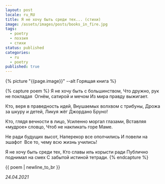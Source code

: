 ```yaml
---
layout: post
locale: ru_RU
title: Я не хочу быть среди тех... (стихи)
image: /assets/images/posts/books_in_fire.jpg
tags:
  - poetry
  - поэзия
  - стихи
status: published
categories:
  - ru
  - poetry
published: true
---
```

{% picture "{{page.image}}" --alt Горящая книга %}

{% capture poem %}
Я не хочу быть с большинством,
Что дружно, рук не покладая 
Огнём, сатирой и мечом
Из мира правду выжигает.

Кто, веря в праведность идей,
Внушаемых волхвом с трибуны,
Дрожа за шкуру и детей,
Ликуя жёг Джордано Бруно!
  
Кто, глядя вечности в лицо,
Усиленно моргал глазами,
Вставляя «мудрое» словцо,
Чтоб не накликать горе Маме.

Не ради будущих высот,
Наперекор все ополчились
И повели на эшафот 
Все то, чему всю жизнь учились!

Я не хочу быть среди тех,
Кто славы иль корысти ради
Публично поднимал на смех
С забытой истиной тетради.
{% endcapture %}

{{ poem | newline_to_br }}

*24.04.2021*
